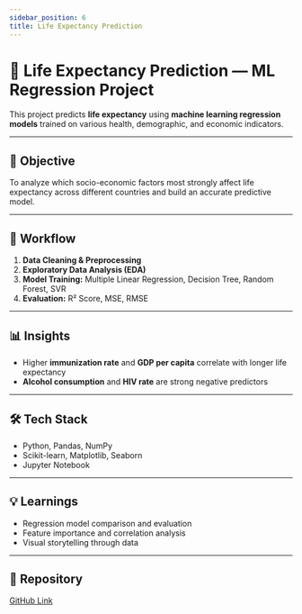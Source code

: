 ```yaml
---
sidebar_position: 6
title: Life Expectancy Prediction
---
```


# 🧬 Life Expectancy Prediction — ML Regression Project

This project predicts **life expectancy** using **machine learning regression models** trained on various health, demographic, and economic indicators.

---

## 🚀 Objective
To analyze which socio-economic factors most strongly affect life expectancy across different countries and build an accurate predictive model.

---

## 🧠 Workflow
1. **Data Cleaning & Preprocessing**  
2. **Exploratory Data Analysis (EDA)**  
3. **Model Training:** Multiple Linear Regression, Decision Tree, Random Forest, SVR  
4. **Evaluation:** R² Score, MSE, RMSE  

---

## 📊 Insights
- Higher **immunization rate** and **GDP per capita** correlate with longer life expectancy  
- **Alcohol consumption** and **HIV rate** are strong negative predictors  

---

## 🛠️ Tech Stack
- Python, Pandas, NumPy  
- Scikit-learn, Matplotlib, Seaborn  
- Jupyter Notebook  

---

## 💡 Learnings
- Regression model comparison and evaluation  
- Feature importance and correlation analysis  
- Visual storytelling through data  

---

## 🔗 Repository
[GitHub Link](https://github.com/harshitayadavv/Life-Expectancy-Prediction)
